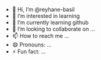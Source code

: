 - 👋 Hi, I’m @reyhane-basil
- 👀 I’m interested in learning
- 🌱 I’m currently learning github
- 💞️ I’m looking to collaborate on ...
- 📫 How to reach me ...
- 😄 Pronouns: ...
- ⚡ Fun fact: ...

<!---
reyhane-basil/reyhane-basil is a ✨ special ✨ repository because its `README.md` (this file) appears on your GitHub profile.
You can click the Preview link to take a look at your changes.
--->
